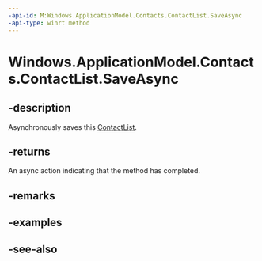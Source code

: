 ----api-id: M:Windows.ApplicationModel.Contacts.ContactList.SaveAsync
-api-type: winrt method
---<!-- Method syntaxpublic Windows.Foundation.IAsyncAction SaveAsync()--># Windows.ApplicationModel.Contacts.ContactList.SaveAsync## -descriptionAsynchronously saves this [ContactList](contactlist.md).## -returnsAn async action indicating that the method has completed.## -remarks## -examples## -see-also